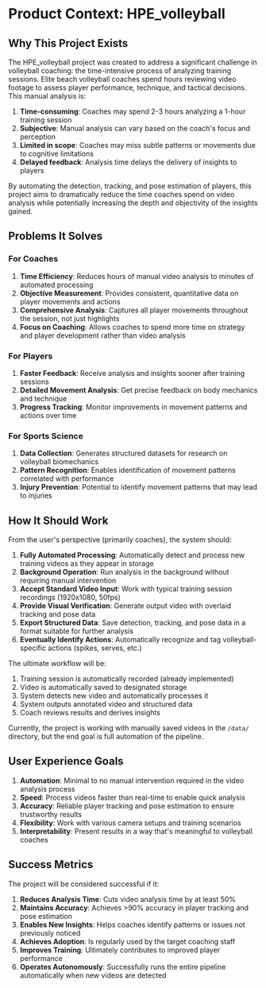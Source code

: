 # Product Context: HPE_volleyball

## Why This Project Exists

The HPE_volleyball project was created to address a significant challenge in volleyball coaching: the time-intensive process of analyzing training sessions. Elite beach volleyball coaches spend hours reviewing video footage to assess player performance, technique, and tactical decisions. This manual analysis is:

1. **Time-consuming**: Coaches may spend 2-3 hours analyzing a 1-hour training session
2. **Subjective**: Manual analysis can vary based on the coach's focus and perception
3. **Limited in scope**: Coaches may miss subtle patterns or movements due to cognitive limitations
4. **Delayed feedback**: Analysis time delays the delivery of insights to players

By automating the detection, tracking, and pose estimation of players, this project aims to dramatically reduce the time coaches spend on video analysis while potentially increasing the depth and objectivity of the insights gained.

## Problems It Solves

### For Coaches

1. **Time Efficiency**: Reduces hours of manual video analysis to minutes of automated processing
2. **Objective Measurement**: Provides consistent, quantitative data on player movements and actions
3. **Comprehensive Analysis**: Captures all player movements throughout the session, not just highlights
4. **Focus on Coaching**: Allows coaches to spend more time on strategy and player development rather than video analysis

### For Players

1. **Faster Feedback**: Receive analysis and insights sooner after training sessions
2. **Detailed Movement Analysis**: Get precise feedback on body mechanics and technique
3. **Progress Tracking**: Monitor improvements in movement patterns and actions over time

### For Sports Science

1. **Data Collection**: Generates structured datasets for research on volleyball biomechanics
2. **Pattern Recognition**: Enables identification of movement patterns correlated with performance
3. **Injury Prevention**: Potential to identify movement patterns that may lead to injuries

## How It Should Work

From the user's perspective (primarily coaches), the system should:

1. **Fully Automated Processing**: Automatically detect and process new training videos as they appear in storage
2. **Background Operation**: Run analysis in the background without requiring manual intervention
3. **Accept Standard Video Input**: Work with typical training session recordings (1920x1080, 50fps)
4. **Provide Visual Verification**: Generate output video with overlaid tracking and pose data
5. **Export Structured Data**: Save detection, tracking, and pose data in a format suitable for further analysis
6. **Eventually Identify Actions**: Automatically recognize and tag volleyball-specific actions (spikes, serves, etc.)

The ultimate workflow will be:
1. Training session is automatically recorded (already implemented)
2. Video is automatically saved to designated storage
3. System detects new video and automatically processes it
4. System outputs annotated video and structured data
5. Coach reviews results and derives insights

Currently, the project is working with manually saved videos in the `/data/` directory, but the end goal is full automation of the pipeline.

## User Experience Goals

1. **Automation**: Minimal to no manual intervention required in the video analysis process
2. **Speed**: Process videos faster than real-time to enable quick analysis
3. **Accuracy**: Reliable player tracking and pose estimation to ensure trustworthy results
4. **Flexibility**: Work with various camera setups and training scenarios
5. **Interpretability**: Present results in a way that's meaningful to volleyball coaches

## Success Metrics

The project will be considered successful if it:

1. **Reduces Analysis Time**: Cuts video analysis time by at least 50%
2. **Maintains Accuracy**: Achieves >90% accuracy in player tracking and pose estimation
3. **Enables New Insights**: Helps coaches identify patterns or issues not previously noticed
4. **Achieves Adoption**: Is regularly used by the target coaching staff
5. **Improves Training**: Ultimately contributes to improved player performance
6. **Operates Autonomously**: Successfully runs the entire pipeline automatically when new videos are detected
